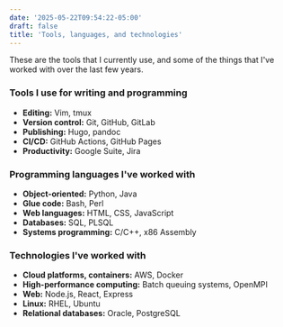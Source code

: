 ```yaml
---
date: '2025-05-22T09:54:22-05:00'
draft: false
title: 'Tools, languages, and technologies'
---
```


These are the tools that I currently use, and some of the things that I've worked with over the last few years.

### Tools I use for writing and programming

- **Editing:** Vim, tmux
- **Version control:** Git,  GitHub,  GitLab
- **Publishing:** Hugo, pandoc
- **CI/CD:** GitHub Actions, GitHub Pages
- **Productivity:** Google Suite, Jira

### Programming languages I've worked with

- **Object-oriented:** Python, Java
- **Glue code:** Bash, Perl
- **Web languages:** HTML, CSS, JavaScript
- **Databases:** SQL, PLSQL
- **Systems programming:** C/C++, x86 Assembly

### Technologies I've worked with

- **Cloud platforms, containers:** AWS, Docker
- **High-performance computing:** Batch queuing systems, OpenMPI
- **Web:** Node.js, React, Express
- **Linux:** RHEL, Ubuntu
- **Relational databases:** Oracle, PostgreSQL
